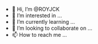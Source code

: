 - 👋 Hi, I’m @ROYJCK
- 👀 I’m interested in ...
- 🌱 I’m currently learning ...
- 💞️ I’m looking to collaborate on ...
- 📫 How to reach me ...

<!---
ROYJCK/ROYJCK is a ✨ special ✨ repository because its `README.md` (this file) appears on your GitHub profile.
You can click the Preview link to take a look at your changes.
--->
